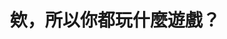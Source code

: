 ---
layout: post
title: "欸，所以你都玩什麼遊戲？"
tags:
id: 105
thumbnail: ""
description: "開放政府第105次協作會議「台灣線上遊戲轉蛋法推動」連署案"
color: "red"
publish: "false"
departments:
cover:
  link: ""
introduction:
  content: ""
  image: ""
join:
  type: ""
  images:
embed:
---